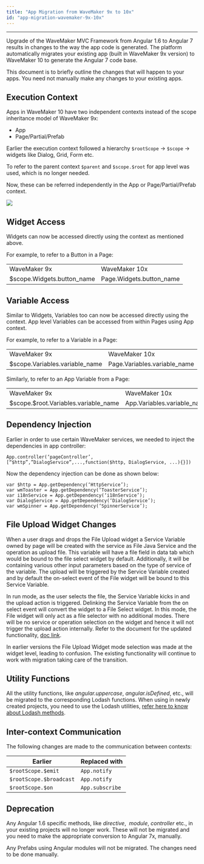 ```yaml
---
title: "App Migration from WaveMaker 9x to 10x"
id: "app-migration-wavemaker-9x-10x"
---
```


---

Upgrade of the WaveMaker MVC Framework from Angular 1.6 to Angular 7 results in changes to the way the app code is generated. The platform automatically migrates your existing app (built in WaveMaker 9x version) to WaveMaker 10 to generate the Angular 7 code base.

This document is to briefly outline the changes that will happen to your apps. You need not manually make any changes to your existing apps.

## Execution Context

Apps in WaveMaker 10 have two independent contexts instead of the scope inheritance model of WaveMaker 9x:

- App
- Page/Partial/Prefab

Earlier the execution context followed a hierarchy `$rootScope` -> `$scope` -> widgets like Dialog, Grid, Form etc.

To refer to the parent context `$parent` and `$scope.$root` for app level was used, which is no longer needed.

Now, these can be referred independently in the App or Page/Partial/Prefab context.

[![](/learn/assets/migration.png)](/learn/assets/migration.png)

## Widget Access

Widgets can now be accessed directly using the context as mentioned above.

For example, to refer to a Button in a Page:

<table><tbody><tr><td>WaveMaker 9x</td><td>WaveMaker 10x</td></tr><tr><td><span className="lang:js decode:true crayon-inline ">$scope.Widgets.button_name</span></td><td><span className="lang:js decode:true crayon-inline ">Page.Widgets.button_name</span></td></tr></tbody></table>

## Variable Access

Similar to Widgets, Variables too can now be accessed directly using the context. App level Variables can be accessed from within Pages using App context.

For example, to refer to a Variable in a Page:

<table><tbody><tr><td>WaveMaker 9x</td><td>WaveMaker 10x</td></tr><tr><td><span className="lang:js decode:true crayon-inline">$scope.Variables.variable_name</span></td><td><span className="lang:js decode:true crayon-inline ">Page.Variables.variable_name</span></td></tr></tbody></table>

Similarly, to refer to an App Variable from a Page:

<table><tbody><tr><td>WaveMaker 9x</td><td>WaveMaker 10x</td></tr><tr><td><span className="lang:js decode:true crayon-inline ">$scope.$root.Variables.variable_name</span></td><td><span className="lang:js decode:true crayon-inline">App.Variables.variable_name</span></td></tr></tbody></table>

## Dependency Injection

Earlier in order to use certain WaveMaker services, we needed to inject the dependencies in app controller:

```
App.controller(‘pageController’, [“$http”,”DialogService”,...,function($http, DialogService, ...){}])
```

Now the dependency injection can be done as shown below:

```
var $http = App.getDependency(‘HttpService’);
var wmToaster = App.getDependency(‘ToasterService’);
var i18nService = App.getDependency(‘i18nService’);
var DialogService = App.getDependency(‘DialogService’);
var wmSpinner = App.getDependency(‘SpinnerService’);
```

## File Upload Widget Changes

When a user drags and drops the File Upload widget a Service Variable owned by page will be created with the service as File Java Service and the operation as upload file. This variable will have a file field in data tab which would be bound to the file select widget by default. Additionally, it will be containing various other input parameters based on the type of service of the variable. The upload will be triggered by the Service Variable created and by default the on-select event of the File widget will be bound to this Service Variable.

In run mode, as the user selects the file, the Service Variable kicks in and the upload action is triggered. Delinking the Service Variable from the on select event will convert the widget to a File Select widget. In this mode, the File widget will only act as a file selector with no additional modes. There will be no service or operation selection on the widget and hence it will not trigger the upload action internally. Refer to the document for the updated functionality, [doc link](/learn/app-development/widgets/form-widgets/file-upload/).

In earlier versions the File Upload Widget mode selection was made at the widget level, leading to confusion. The existing functionality will continue to work with migration taking care of the transition.

## Utility Functions

All the utility functions, like _angular.uppercase_, _angular.isDefined_, etc., will be migrated to the corresponding Lodash functions. When using in newly created projects, you need to use the Lodash utilities, [refer here to know about Lodash methods](https://lodash.com/docs/).

## Inter-context Communication

The following changes are made to the communication between contexts:

| Earlier                 | Replaced with   |
| ----------------------- | --------------- |
| `$rootScope.$emit`      | `App.notify`    |
| `$rootScope.$broadcast` | `App.notify`    |
| `$rootScope.$on`        | `App.subscribe` |

## Deprecation

Any Angular 1.6 specific methods, like _directive_,  _module_, _controller_ etc., in your existing projects will no longer work. These will not be migrated and you need to make the appropriate conversion to Angular 7x, manually.

Any Prefabs using Angular modules will not be migrated. The changes need to be done manually.
